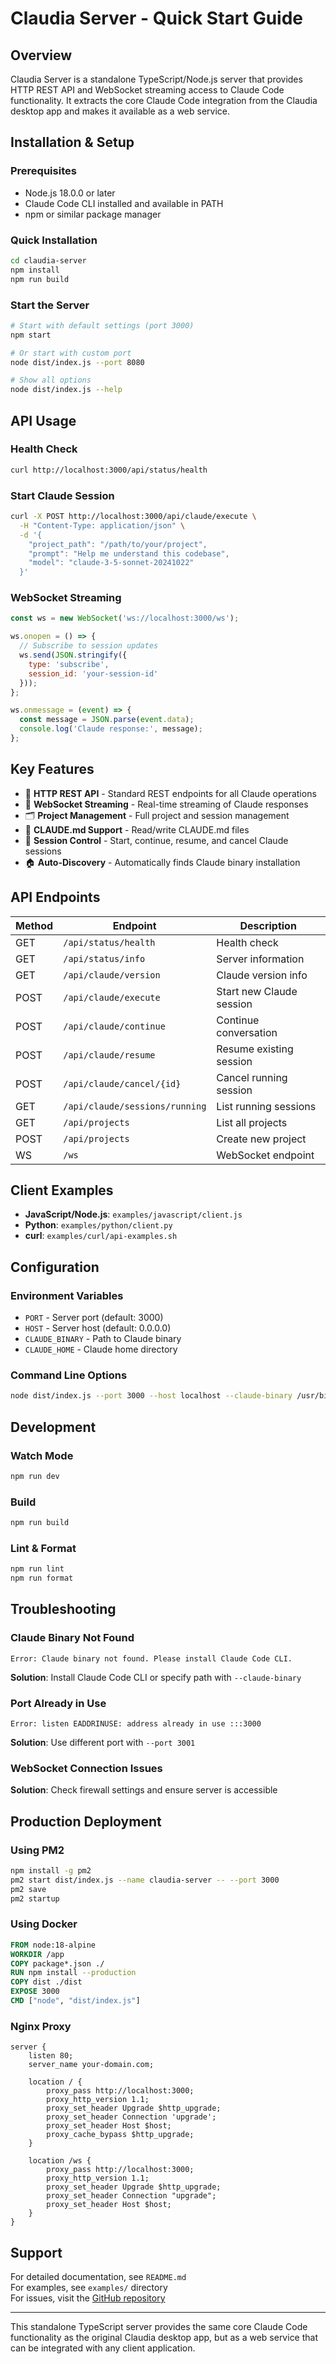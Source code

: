 # Claudia Server - Quick Start Guide

## Overview

Claudia Server is a standalone TypeScript/Node.js server that provides HTTP REST API and WebSocket streaming access to Claude Code functionality. It extracts the core Claude Code integration from the Claudia desktop app and makes it available as a web service.

## Installation & Setup

### Prerequisites
- Node.js 18.0.0 or later
- Claude Code CLI installed and available in PATH
- npm or similar package manager

### Quick Installation
```bash
cd claudia-server
npm install
npm run build
```

### Start the Server
```bash
# Start with default settings (port 3000)
npm start

# Or start with custom port
node dist/index.js --port 8080

# Show all options
node dist/index.js --help
```

## API Usage

### Health Check
```bash
curl http://localhost:3000/api/status/health
```

### Start Claude Session
```bash
curl -X POST http://localhost:3000/api/claude/execute \
  -H "Content-Type: application/json" \
  -d '{
    "project_path": "/path/to/your/project",
    "prompt": "Help me understand this codebase",
    "model": "claude-3-5-sonnet-20241022"
  }'
```

### WebSocket Streaming
```javascript
const ws = new WebSocket('ws://localhost:3000/ws');

ws.onopen = () => {
  // Subscribe to session updates
  ws.send(JSON.stringify({
    type: 'subscribe',
    session_id: 'your-session-id'
  }));
};

ws.onmessage = (event) => {
  const message = JSON.parse(event.data);
  console.log('Claude response:', message);
};
```

## Key Features

- 🚀 **HTTP REST API** - Standard REST endpoints for all Claude operations
- 📡 **WebSocket Streaming** - Real-time streaming of Claude responses
- 🗂️ **Project Management** - Full project and session management
- 📝 **CLAUDE.md Support** - Read/write CLAUDE.md files
- 🔄 **Session Control** - Start, continue, resume, and cancel Claude sessions
- 🏠 **Auto-Discovery** - Automatically finds Claude binary installation

## API Endpoints

| Method | Endpoint | Description |
|--------|----------|-------------|
| GET | `/api/status/health` | Health check |
| GET | `/api/status/info` | Server information |
| GET | `/api/claude/version` | Claude version info |
| POST | `/api/claude/execute` | Start new Claude session |
| POST | `/api/claude/continue` | Continue conversation |
| POST | `/api/claude/resume` | Resume existing session |
| POST | `/api/claude/cancel/{id}` | Cancel running session |
| GET | `/api/claude/sessions/running` | List running sessions |
| GET | `/api/projects` | List all projects |
| POST | `/api/projects` | Create new project |
| WS | `/ws` | WebSocket endpoint |

## Client Examples

- **JavaScript/Node.js**: `examples/javascript/client.js`
- **Python**: `examples/python/client.py`
- **curl**: `examples/curl/api-examples.sh`

## Configuration

### Environment Variables
- `PORT` - Server port (default: 3000)
- `HOST` - Server host (default: 0.0.0.0)
- `CLAUDE_BINARY` - Path to Claude binary
- `CLAUDE_HOME` - Claude home directory

### Command Line Options
```bash
node dist/index.js --port 3000 --host localhost --claude-binary /usr/bin/claude
```

## Development

### Watch Mode
```bash
npm run dev
```

### Build
```bash
npm run build
```

### Lint & Format
```bash
npm run lint
npm run format
```

## Troubleshooting

### Claude Binary Not Found
```
Error: Claude binary not found. Please install Claude Code CLI.
```
**Solution**: Install Claude Code CLI or specify path with `--claude-binary`

### Port Already in Use
```
Error: listen EADDRINUSE: address already in use :::3000
```
**Solution**: Use different port with `--port 3001`

### WebSocket Connection Issues
**Solution**: Check firewall settings and ensure server is accessible

## Production Deployment

### Using PM2
```bash
npm install -g pm2
pm2 start dist/index.js --name claudia-server -- --port 3000
pm2 save
pm2 startup
```

### Using Docker
```dockerfile
FROM node:18-alpine
WORKDIR /app
COPY package*.json ./
RUN npm install --production
COPY dist ./dist
EXPOSE 3000
CMD ["node", "dist/index.js"]
```

### Nginx Proxy
```nginx
server {
    listen 80;
    server_name your-domain.com;
    
    location / {
        proxy_pass http://localhost:3000;
        proxy_http_version 1.1;
        proxy_set_header Upgrade $http_upgrade;
        proxy_set_header Connection 'upgrade';
        proxy_set_header Host $host;
        proxy_cache_bypass $http_upgrade;
    }
    
    location /ws {
        proxy_pass http://localhost:3000;
        proxy_http_version 1.1;
        proxy_set_header Upgrade $http_upgrade;
        proxy_set_header Connection "upgrade";
        proxy_set_header Host $host;
    }
}
```

## Support

For detailed documentation, see `README.md`  
For examples, see `examples/` directory  
For issues, visit the [GitHub repository](https://github.com/getAsterisk/claudia)

---

This standalone TypeScript server provides the same core Claude Code functionality as the original Claudia desktop app, but as a web service that can be integrated with any client application.